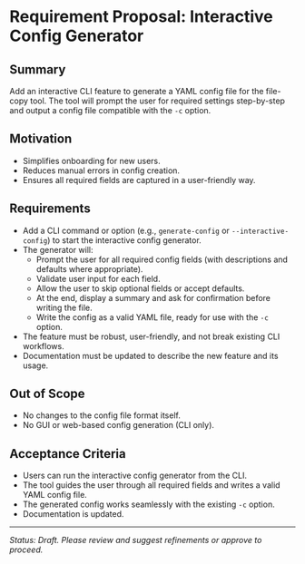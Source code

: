 # Requirement Proposal: Interactive Config Generator

## Summary
Add an interactive CLI feature to generate a YAML config file for the file-copy tool. The tool will prompt the user for required settings step-by-step and output a config file compatible with the `-c` option.

## Motivation
- Simplifies onboarding for new users.
- Reduces manual errors in config creation.
- Ensures all required fields are captured in a user-friendly way.

## Requirements
- Add a CLI command or option (e.g., `generate-config` or `--interactive-config`) to start the interactive config generator.
- The generator will:
  - Prompt the user for all required config fields (with descriptions and defaults where appropriate).
  - Validate user input for each field.
  - Allow the user to skip optional fields or accept defaults.
  - At the end, display a summary and ask for confirmation before writing the file.
  - Write the config as a valid YAML file, ready for use with the `-c` option.
- The feature must be robust, user-friendly, and not break existing CLI workflows.
- Documentation must be updated to describe the new feature and its usage.

## Out of Scope
- No changes to the config file format itself.
- No GUI or web-based config generation (CLI only).

## Acceptance Criteria
- Users can run the interactive config generator from the CLI.
- The tool guides the user through all required fields and writes a valid YAML config file.
- The generated config works seamlessly with the existing `-c` option.
- Documentation is updated.

---

*Status: Draft. Please review and suggest refinements or approve to proceed.*
